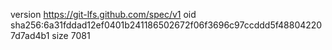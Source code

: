 version https://git-lfs.github.com/spec/v1
oid sha256:6a31fddad12ef0401b241186502672f06f3696c97ccddd5f488042207d7ad4b1
size 7081
